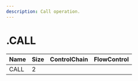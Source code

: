 ```yaml
---
description: Call operation.
---
```


# .CALL

| Name | Size | ControlChain | FlowControl |
| :--- | :--- | :--- | :--- |
| CALL | 2 |  |  |

